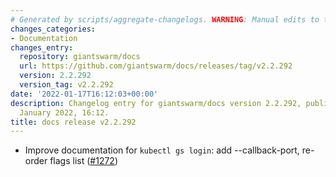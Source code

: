```yaml
---
# Generated by scripts/aggregate-changelogs. WARNING: Manual edits to this files will be overwritten.
changes_categories:
- Documentation
changes_entry:
  repository: giantswarm/docs
  url: https://github.com/giantswarm/docs/releases/tag/v2.2.292
  version: 2.2.292
  version_tag: v2.2.292
date: '2022-01-17T16:12:03+00:00'
description: Changelog entry for giantswarm/docs version 2.2.292, published on 17
  January 2022, 16:12.
title: docs release v2.2.292
---
```


- Improve documentation for `kubectl gs login`: add --callback-port, re-order flags list ([#1272](https://github.com/giantswarm/docs/pull/1272))
